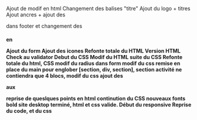 Ajout de modif en html 
Changement des balises "titre"
Ajout du logo + titres
Ajout ancres + ajout des <p> dans footer et changement des <h4> en <p>
Ajout du form
Ajout des icones 
Refonte totale du HTML
 Version HTML Check au validator 
 Debut du CSS
Modif du HTML suite du CSS
Refonte totale du html, CSS
modif du radius dans form
modif du css
remise en place du main pour englober [section, div, section], section activité ne contiendra que 4 blocs, modif du css
ajout des <p> aux <figcaption>
reprise de queslques points en html
continution du CSS
nouveaux fonts bold
site desktop terminé, html et css valide.
Début du responsive
Reprise du code, et du css
